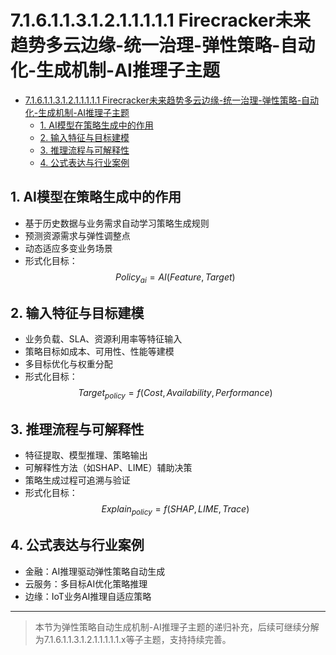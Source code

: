# 7.1.6.1.1.3.1.2.1.1.1.1.1 Firecracker未来趋势多云边缘-统一治理-弹性策略-自动化-生成机制-AI推理子主题


<!-- TOC START -->

- [7.1.6.1.1.3.1.2.1.1.1.1.1 Firecracker未来趋势多云边缘-统一治理-弹性策略-自动化-生成机制-AI推理子主题](#7161131211111-firecracker未来趋势多云边缘-统一治理-弹性策略-自动化-生成机制-ai推理子主题)
  - [1. AI模型在策略生成中的作用](#1-ai模型在策略生成中的作用)
  - [2. 输入特征与目标建模](#2-输入特征与目标建模)
  - [3. 推理流程与可解释性](#3-推理流程与可解释性)
  - [4. 公式表达与行业案例](#4-公式表达与行业案例)

<!-- TOC END -->

## 1. AI模型在策略生成中的作用

- 基于历史数据与业务需求自动学习策略生成规则
- 预测资源需求与弹性调整点
- 动态适应多变业务场景
- 形式化目标：
$$Policy_{ai} = AI(Feature, Target)$$

## 2. 输入特征与目标建模

- 业务负载、SLA、资源利用率等特征输入
- 策略目标如成本、可用性、性能等建模
- 多目标优化与权重分配
- 形式化目标：
$$Target_{policy} = f(Cost, Availability, Performance)$$

## 3. 推理流程与可解释性

- 特征提取、模型推理、策略输出
- 可解释性方法（如SHAP、LIME）辅助决策
- 策略生成过程可追溯与验证
- 形式化目标：
$$Explain_{policy} = f(SHAP, LIME, Trace)$$

## 4. 公式表达与行业案例

- 金融：AI推理驱动弹性策略自动生成
- 云服务：多目标AI优化策略推理
- 边缘：IoT业务AI推理自适应策略

---
> 本节为弹性策略自动生成机制-AI推理子主题的递归补充，后续可继续分解为7.1.6.1.1.3.1.2.1.1.1.1.1.x等子主题，支持持续完善。
